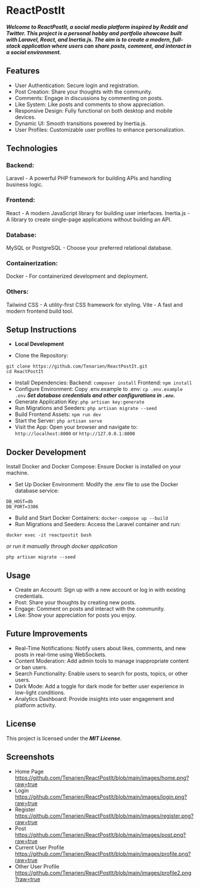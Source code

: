 # ReactPostIt
***Welcome to ReactPostIt, a social media platform inspired by Reddit and Twitter. This project is a personal hobby and portfolio showcase built with Laravel, React, and Inertia.js. The aim is to create a modern, full-stack application where users can share posts, comment, and interact in a social environment.***

## Features
- User Authentication: Secure login and registration.
- Post Creation: Share your thoughts with the community.
- Comments: Engage in discussions by commenting on posts.
- Like System: Like posts and comments to show appreciation.
- Responsive Design: Fully functional on both desktop and mobile devices.
- Dynamic UI: Smooth transitions powered by Inertia.js.
- User Profiles: Customizable user profiles to enhance personalization.


## Technologies

### Backend:
Laravel - A powerful PHP framework for building APIs and handling business logic.

### Frontend:
React - A modern JavaScript library for building user interfaces.
Inertia.js - A library to create single-page applications without building an API.

### Database:
MySQL or PostgreSQL - Choose your preferred relational database.

### Containerization:
Docker - For containerized development and deployment.

### Others:
Tailwind CSS - A utility-first CSS framework for styling.
Vite - A fast and modern frontend build tool.

## Setup Instructions
- **Local Development**

- Clone the Repository:
```
git clone https://github.com/Tenarien/ReactPostIt.git
cd ReactPostIt
```
- Install Dependencies:
Backend: ```composer install``` 
Frontend: ```npm install```
- Configure Environment:
Copy .env.example to .env: ```cp .env.example .env``` ***Set database credentials and other configurations in ```.env```.***
- Generate Application Key:
```php artisan key:generate```
- Run Migrations and Seeders:
```php artisan migrate --seed```
- Build Frontend Assets:
```npm run dev```
- Start the Server:
```php artisan serve```
- Visit the App:
Open your browser and navigate to: ```http://localhost:8000``` or ```http://127.0.0.1:8000```

## Docker Development
Install Docker and Docker Compose: Ensure Docker is installed on your machine.

- Set Up Docker Environment:
Modify the .env file to use the Docker database service:
```
DB_HOST=db
DB_PORT=3306
```
- Build and Start Docker Containers:
```docker-compose up --build```
- Run Migrations and Seeders: Access the Laravel container and run:
```
docker exec -it reactpostit bash
```
*or run it manually through docker application*
```
php artisan migrate --seed
```

## Usage
- Create an Account: Sign up with a new account or log in with existing credentials.
- Post: Share your thoughts by creating new posts.
- Engage: Comment on posts and interact with the community.
- Like: Show your appreciation for posts you enjoy.

## Future Improvements
- Real-Time Notifications: Notify users about likes, comments, and new posts in real-time using WebSockets.
- Content Moderation: Add admin tools to manage inappropriate content or ban users.
- Search Functionality: Enable users to search for posts, topics, or other users.
- Dark Mode: Add a toggle for dark mode for better user experience in low-light conditions.
- Analytics Dashboard: Provide insights into user engagement and platform activity.

## License
This project is licensed under the ***MIT License***.

## Screenshots 
- Home Page
https://github.com/Tenarien/ReactPostIt/blob/main/images/home.png?raw=true
- Login
https://github.com/Tenarien/ReactPostIt/blob/main/images/login.png?raw=true
- Register
https://github.com/Tenarien/ReactPostIt/blob/main/images/register.png?raw=true
- Post
https://github.com/Tenarien/ReactPostIt/blob/main/images/post.png?raw=true
- Current User Profile
https://github.com/Tenarien/ReactPostIt/blob/main/images/profile.png?raw=true
- Other User Profile
https://github.com/Tenarien/ReactPostIt/blob/main/images/profile2.png?raw=true
